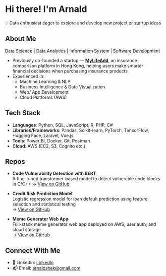 #  Hi there! I'm Arnald
💡 Data enthusiast eager to explore and develop new project or startup ideas 

## About Me


Data Science | Data Analytics | Information System | Software Development
-  Previously co-founded a startup — **[MyLifeAdd](https://www.mylifeadd.com)**, an insurance comparison platform in Hong Kong, helping users make smarter financial decisions when purchasing insurance products
- Experienced in:
  - Machine Learning & NLP
  - Business Intelligence & Data Visualization 
  - Web/ App Development
  - Cloud Platforms (AWS)
 

## Tech Stack


- **Languages**: Python, SQL, JavaScript, R, PHP, C#
- **Libraries/Frameworks**: Pandas, Scikit-learn, PyTorch, TensorFlow, Hugging Face, Laravel, Vue.js
- **Tools**: Power BI, Docker, Git, Postman
- **Cloud**: AWS (EC2, S3, Cognito etc.)



## Repos


- **Code Vulnerability Detection with BERT**  
  A fine-tuned transformer-based model to detect vulnerable code blocks in C/C++
  → [View on GitHub](https://github.com/kakashek/code-vulnerability-analysis-BERT)

- **Credit Risk Prediction Model**  
  Logistic regression model for loan default prediction using feature selection and statistical testing  
  → [View on GitHub](https://github.com/kakashek/credit-risk-prediction-modelling)

- **Meme Generator Web App**  
  Full-stack meme generator web app deployed on AWS,   user auth, and cloud storage  
  → [View on GitHub](https://github.com/kakashek/meme-generator-aws)



## Connect With Me


- 💼 Linkedin: [LinkedIn](https://www.linkedin.com/in/arnaldshek)
- 📬 Email: arnaldshek@gmail.com

